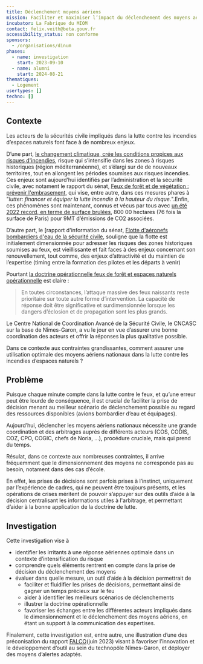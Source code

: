 ```yaml
---
title: Déclenchement moyens aériens
mission: Faciliter et maximiser l’impact du déclenchement des moyens aériens nationaux dans la lutte contre les incendies
incubator: La Fabrique du MIOM
contact: felix.veith@beta.gouv.fr
accessibility_status: non conforme
sponsors:
  - /organisations/dinum
phases:
  - name: investigation
    start: 2023-09-10
  - name: alumni
    start: 2024-08-21
thematiques:
  - Logement
usertypes: []
techno: []
---
```

## Contexte

Les acteurs de la sécurités civile impliqués dans la lutte contre les incendies d’espaces naturels font face à de nombreux enjeux.

D’une part, [le changement climatique, crée les conditions propices aux risques d'incendies](https://www.ipcc.ch/report/ar6/wg2/downloads/report/IPCC_AR6_WGII_TechnicalSummary.pdf), risque qui s’intensifie dans les zones à risques historiques (région méditerranéenne), et s’élargi sur de de nouveaux territoires, tout en allongent les périodes soumises aux risques incendies. Ces enjeux sont aujourd’hui  identifiés par l’administration et la sécurité civile, avec notament le rapport du sénat, [Feux de forêt et de végétation : prévenir l'embrasement](https://www.senat.fr/rap/r21-856/r21-8560.html#toc0), qui vise, entre autre, dans ces mesures phares à "_lutter: financer et équiper la lutte incendie à la hauteur du risque._".Enfin, ces phénomènes sont maintenant, connus et vécus par tous avec [un été 2022 record, en terme de surface brulées](https://effis-gwis-cms.s3.eu-west-1.amazonaws.com/effis/reports-and-publications/annual-fire-reports/Annual_Report_2022_final_231117_online.pdf), 800 00 hectares (76 fois la surface de Paris) pour 9MT d’émissions de CO2 associées.

D’autre part, le [rapport d'information du sénat, [Flotte d'aéronefs bombardiers d'eau de la sécurité civile](https://www.senat.fr/rap/r22-838/r22-838_mono.html#toc0), souligne  que la flotte est initialement dimensionnée pour adresser les risques des zones historiques soumises au feux, est vieillissante et fait faces à des enjeux concernant son renouvellement, tout comme, des enjeux d’attractivité et du maintien de l’expertise (timing entre la formation des pilotes et les départs à venir)

Pourtant [la doctrine opérationnelle feux de forêt et espaces naturels opérationnelle](https://mobile.interieur.gouv.fr/Le-ministere/Securite-civile/Documentation-technique/Les-sapeurs-pompiers/Doctrines-et-techniques-professionnelles/Guide-de-doctrine-operationnelle) est claire :
> En toutes circonstances, l’attaque massive des feux naissants reste prioritaire sur toute autre forme d’intervention. La capacité de réponse doit être significative et surdimensionnée lorsque les dangers d’éclosion et de propagation sont les plus grands.

Le Centre National de Coordination Avancé de la Sécurité Civile, le CNCASC sur la base de Nîmes-Garon, a vu le jour en vue d’assurer une bonne coordination des acteurs et offrir la réponses la plus qualitative possible. 

Dans ce contexte aux contraintes grandissantes, comment assurer une utilisation optimale des moyens aériens nationaux dans la lutte contre les incendies d’espaces naturels ?

## Problème

Puisque chaque minute compte dans la lutte contre le feux, et qu’une erreur peut être lourde de conséquence, il est crucial de faciliter la prise de décision menant au meilleur scénario de déclenchement possible au regard des ressources disponibles (avions bombardier d’eau et équipages).

Aujourd’hui, déclencher les moyens aériens nationaux nécessite une grande coordination et des arbitrages auprès de différents acteurs (COS, CODIS, COZ, CPO, COGIC, chefs de Noria, ...), procédure cruciale, mais qui prend du temps.

Résulat, dans ce contexte aux nombreuses contraintes, il arrive fréquemment que le dimensionnement des moyens ne corresponde pas au besoin, notament dans des cas d’école.

En effet, les prises de décisions sont parfois prises à l’instinct, uniquement par l’expérience de cadres, qui ne peuvent être toujours présents, et les opérations de crises méritent de pouvoir s’appuyer sur des outils d’aide à la décision centralisant les informations utiles à l'arbitrage, et permettant d’aider à la bonne application de la doctrine de lutte.

## Investigation

Cette investigation vise à 

- identifier les irritants à une réponse aériennes optimale dans un contexte d’intensification du risque
- comprendre quels éléments rentrent en compte dans la prise de décision du déclenchement des moyens
- évaluer dans quelle mesure, un outil d’aide à la décision permettrait de
    - faciliter et fluidifier les prises de décisions, permettant ainsi de gagner un temps précieux sur le feu
    - aider à identifier les meilleurs scénarios de déclenchements
    - illustrer la doctrine opérationnelle
    - favoriser les échanges entre les différentes acteurs impliqués dans le dimensionnement et le déclenchement des moyens aériens, en étant un support à la communication des expertises.

Finalement, cette investigation est, entre autre, une illustration d’une des préconisation du rapport [FALCO](https://www.lagazettedescommunes.com/telechargements/2023/06/modernisation-secu-civile-9ep-bd.pdf)(juin 2023) visant à favoriser l’innovation et le développement d’outil au sein du technopôle Nîmes-Garon, et déployer des moyens d’alertes adaptés.